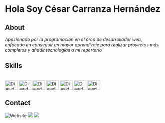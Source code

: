 # Hola Soy César Carranza Hernández

## About

*Apasionado por la programación en el área de desarrollador web, enfocado en conseguir un mayor aprendizaje para realizar proyectos más completos y añadir tecnologías a mi repertorio*

## Skills
<div style="display: inline_block"><br>
  <img align="center" alt="DiewdSkyMoooD-html" height="30" width="40" src="https://github.com/DiewdSkyMoooD/DiewdSkyMoooD/complements/html.png">
  <img align="center" alt="DiewdSkyMoooD-css" height="30" width="40" src="https://github.com/DiewdSkyMoooD/DiewdSkyMoooD/complements/css.png">
  <img align="center" alt="DiewdSkyMoooD-js" height="30" width="40" src="https://github.com/DiewdSkyMoooD/DiewdSkyMoooD/complements/javascript.png">
  <img align="center" alt="DiewdSkyMoooD-" height="30" width="40" src="https://github.com/DiewdSkyMoooD/DiewdSkyMoooD/complements/bootstrap.png">
  <img align="center" alt="DiewdSkyMoooD-" height="30" width="40" src="https://github.com/DiewdSkyMoooD/DiewdSkyMoooD/complements/nodejs.png">
  <img align="center" alt="DiewdSkyMoooD-" height="30" width="40" src="https://github.com/DiewdSkyMoooD/DiewdSkyMoooD/complements/mysql.png">
  <img align="center" alt="DiewdSkyMoooD-" height="30" width="40" src="https://github.com/DiewdSkyMoooD/DiewdSkyMoooD/complements/react.png">
</div>

## Contact
<div> 
 	<img alt="Website" src="https://img.shields.io/website?down_color=withe&down_message=web&style=for-the-badge&up_color=purple&up_message=%F0%9F%8C%8Eweb&url=https%3A%2F%2Fcesar-ch.herokuapp.com%2F">
  <a href = "mailto:cesar5807@hotmail.com"><img src="https://img.shields.io/badge/-Gmail-%23333?style=for-the-badge&logo=gmail&logoColor=white" target="_blank"></a>
  <a href="https://www.linkedin.com/in/cesar-carranza-hernandez/" target="_blank"><img src="https://img.shields.io/badge/-LinkedIn-%230077B5?style=for-the-badge&logo=linkedin&logoColor=white" target="_blank"></a> 
 

 
</div>